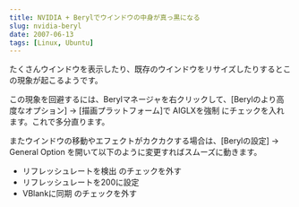 ```yaml
---
title: NVIDIA + Berylでウインドウの中身が真っ黒になる
slug: nvidia-beryl
date: 2007-06-13
tags: [Linux, Ubuntu]
---
```


たくさんウインドウを表示したり、既存のウインドウをリサイズしたりするとこの現象が起こるようです。

この現象を回避するには、Berylマネージャを右クリックして、[Berylのより高度なオプション] → [描画プラットフォーム]で AIGLXを強制 にチェックを入れます。これで多分直ります。

またウインドウの移動やエフェクトがカクカクする場合は、[Berylの設定] → General Option を開いて以下のように変更すればスムーズに動きます。

* リフレッシュレートを検出 のチェックを外す
* リフレッシュレートを200に設定
* VBlankに同期 のチェックを外す
